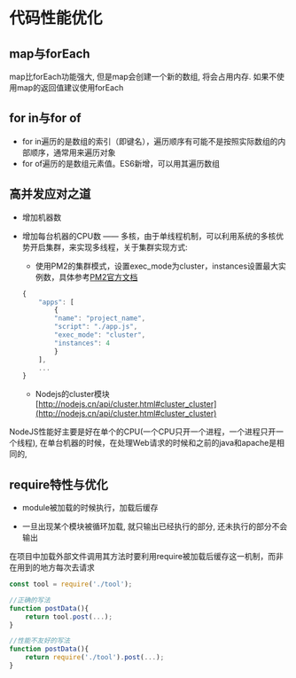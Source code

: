 # 代码性能优化

## map与forEach
map比forEach功能强大, 但是map会创建一个新的数组, 将会占用内存. 如果不使用map的返回值建议使用forEach

## for in与for of

* for in遍历的是数组的索引（即键名），遍历顺序有可能不是按照实际数组的内部顺序，通常用来遍历对象
* for of遍历的是数组元素值。ES6新增，可以用其遍历数组

## 高并发应对之道

* 增加机器数
* 增加每台机器的CPU数 —— 多核，由于单线程机制，可以利用系统的多核优势开启集群，来实现多线程，关于集群实现方式:
    * 使用PM2的集群模式，设置exec_mode为cluster，instances设置最大实例数，具体参考[PM2官方文档](http://pm2.keymetrics.io/docs/usage/cluster-mode/)

    ```js
    {
        "apps": [
            {
            "name": "project_name",
            "script": "./app.js",
            "exec_mode": "cluster",
            "instances": 4
            }
        ],
        ...
    }
    ```

    * Nodejs的cluster模块 [http://nodejs.cn/api/cluster.html#cluster_cluster](http://nodejs.cn/api/cluster.html#cluster_cluster)

NodeJS性能好主要是好在单个的CPU(一个CPU只开一个进程，一个进程只开一个线程), 在单台机器的时候，在处理Web请求的时候和之前的java和apache是相同的,

## require特性与优化

* module被加载的时候执行，加载后缓存

* 一旦出现某个模块被循环加载, 就只输出已经执行的部分, 还未执行的部分不会输出

在项目中加载外部文件调用其方法时要利用require被加载后缓存这一机制，而非在用到的地方每次去请求

```js
const tool = require('./tool');

//正确的写法
function postData(){
    return tool.post(...);
}

//性能不友好的写法
function postData(){
    return require('./tool').post(...);
}
```
